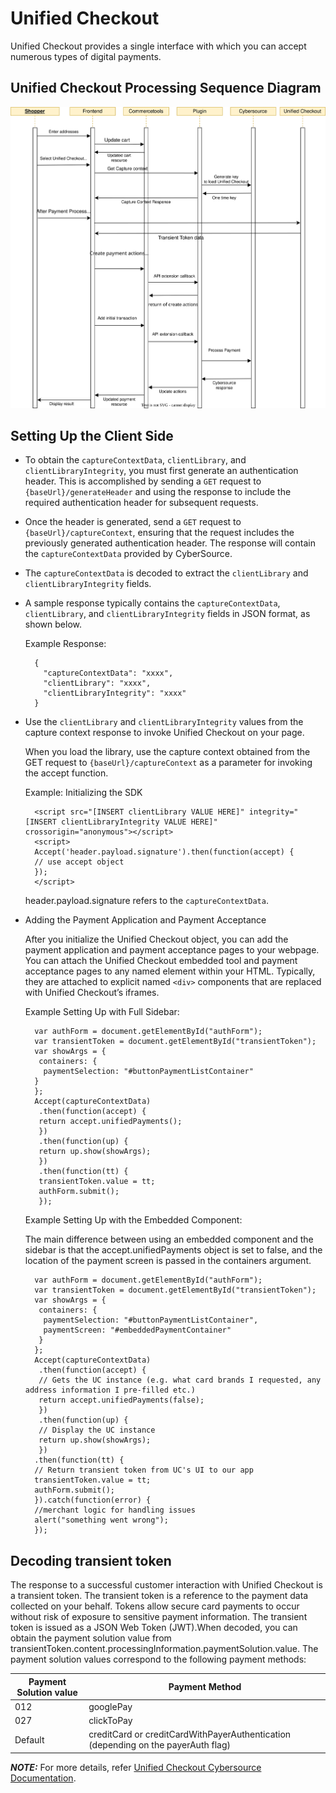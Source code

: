 # Unified Checkout

Unified Checkout provides a single interface with which you can accept numerous types of digital payments.

## Unified Checkout Processing Sequence Diagram

![Unified Checkout Processing flow](./Flow-Diagram-UnifiedCheckout.svg)


## Setting Up the Client Side

- To obtain the `captureContextData`, `clientLibrary`, and `clientLibraryIntegrity`, you must first generate an authentication header. This is accomplished by sending a `GET` request to `{baseUrl}/generateHeader` and using the response to include the required authentication header for subsequent requests.

- Once the header is generated, send a `GET` request to `{baseUrl}/captureContext`, ensuring that the request includes the previously generated authentication header. The response will contain the `captureContextData` provided by CyberSource.

- The `captureContextData` is decoded to extract the `clientLibrary` and `clientLibraryIntegrity` fields.

- A sample response typically contains the `captureContextData`, `clientLibrary`, and `clientLibraryIntegrity` fields in JSON format, as shown below.

    Example Response:

        {
          "captureContextData": "xxxx",
          "clientLibrary": "xxxx",
          "clientLibraryIntegrity": "xxxx"
        }

- Use the `clientLibrary` and `clientLibraryIntegrity` values from the capture context response to invoke Unified Checkout on your page.

    When you load the library, use the capture context obtained from the GET request to `{baseUrl}/captureContext` as a parameter for invoking the accept function.

    Example: Initializing the SDK

        <script src="[INSERT clientLibrary VALUE HERE]" integrity="[INSERT clientLibraryIntegrity VALUE HERE]" crossorigin="anonymous"></script>
        <script>
        Accept('header.payload.signature').then(function(accept) {
        // use accept object
        });
        </script>

    header.payload.signature refers to the `captureContextData`.


- Adding the Payment Application and Payment Acceptance

    After you initialize the Unified Checkout object, you can add the payment application and payment acceptance pages to your webpage. You can attach the Unified Checkout embedded tool and payment acceptance pages to any named element within your HTML. Typically, they are attached to explicit named `<div>` components that are replaced with Unified Checkout’s iframes.

  Example Setting Up with Full Sidebar:

        var authForm = document.getElementById("authForm");
        var transientToken = document.getElementById("transientToken");
        var showArgs = {
         containers: {
          paymentSelection: "#buttonPaymentListContainer"
        }
        };
        Accept(captureContextData)
         .then(function(accept) {
         return accept.unifiedPayments();
         })
         .then(function(up) {
         return up.show(showArgs);
         })
         .then(function(tt) {
         transientToken.value = tt;
         authForm.submit();
         });

  Example Setting Up with the Embedded Component:
    
    The main difference between using an embedded component and the sidebar is that the accept.unifiedPayments object is set to false, and the location of the payment screen is passed in the containers argument.

        var authForm = document.getElementById("authForm");
        var transientToken = document.getElementById("transientToken");
        var showArgs = {
         containers: {
          paymentSelection: "#buttonPaymentListContainer",
          paymentScreen: "#embeddedPaymentContainer"
         }
        };
        Accept(captureContextData)
         .then(function(accept) {
         // Gets the UC instance (e.g. what card brands I requested, any address information I pre-filled etc.)
         return accept.unifiedPayments(false);
         })
         .then(function(up) {
         // Display the UC instance
         return up.show(showArgs);
         })
        .then(function(tt) {
        // Return transient token from UC's UI to our app
        transientToken.value = tt;
        authForm.submit();
        }).catch(function(error) {
        //merchant logic for handling issues
        alert("something went wrong");
        });

## Decoding transient token

The response to a successful customer interaction with Unified Checkout is a transient token. The transient token is a reference to the payment data collected on your behalf. Tokens allow secure card payments to occur without risk of exposure to sensitive payment information. The transient token is issued as a JSON Web Token (JWT).When decoded, you can obtain the payment solution value from transientToken.content.processingInformation.paymentSolution.value. The payment solution values correspond to the following payment methods:

| Payment Solution value | Payment Method     
| -------- | ------------------- | 
| 012     | googlePay              |                                       
| 027    |  clickToPay            |                                       
| Default   | creditCard or creditCardWithPayerAuthentication (depending on the payerAuth flag) | 


**_NOTE:_** For more details, refer [Unified Checkout Cybersource Documentation](https://developer.cybersource.com/docs/cybs/en-us/digital-accept-flex/developer/all/rest/digital-accept-flex/uc-intro.html).
